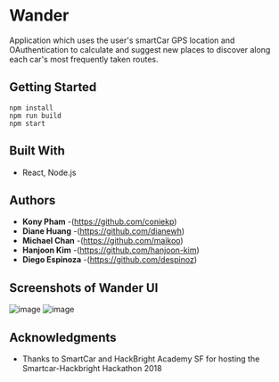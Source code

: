 # Wander

Application which uses the user's smartCar GPS location and OAuthentication to calculate and suggest new places to discover along each car's most frequently taken routes. 

## Getting Started

```
npm install
npm run build 
npm start
```

## Built With

* React, Node.js

## Authors

* **Kony Pham** -(https://github.com/coniekp)
* **Diane Huang** -(https://github.com/dianewh)
* **Michael Chan** -(https://github.com/maikoo)
* **Hanjoon Kim** -(https://github.com/hanjoon-kim)
* **Diego Espinoza** -(https://github.com/despinoz)

## Screenshots of Wander UI

![image](https://user-images.githubusercontent.com/32206840/46113891-0a37e500-c1a5-11e8-965e-8a8e566aea1b.png)
![image](https://user-images.githubusercontent.com/32206840/46113902-158b1080-c1a5-11e8-9a1c-4db1c874f6f9.png)

## Acknowledgments

* Thanks to SmartCar and HackBright Academy SF for hosting the Smartcar-Hackbright Hackathon 2018
